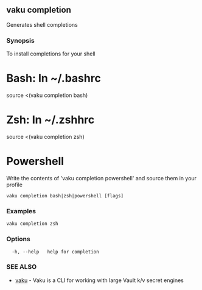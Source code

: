 ## vaku completion

Generates shell completions

### Synopsis

To install completions for your shell

# Bash: In ~/.bashrc
source <(vaku completion bash)

# Zsh: In ~/.zshhrc
source <(vaku completion zsh)

# Powershell
Write the contents of 'vaku completion powershell' and source them in your profile


```
vaku completion bash|zsh|powershell [flags]
```

### Examples

```
vaku completion zsh
```

### Options

```
  -h, --help   help for completion
```

### SEE ALSO

* [vaku](vaku.md)	 - Vaku is a CLI for working with large Vault k/v secret engines

